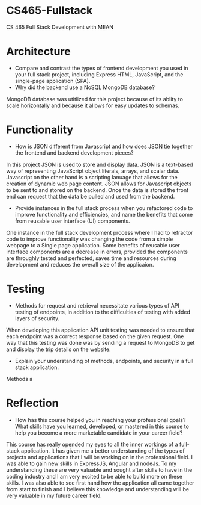 # CS465-Fullstack
CS 465 Full Stack Development with MEAN

# Architecture
- Compare and contrast the types of frontend development you used in your full stack project, including Express HTML, JavaScript, and the single-page application (SPA).
- Why did the backend use a NoSQL MongoDB database?

MongoDB database was utitlized for this project because of its ablity to scale horizontally and because it allows for easy updates to schemas.

# Functionality
- How is JSON different from Javascript and how does JSON tie together the frontend and backend development pieces?

In this project JSON is used to store and display data. JSON is a text-based way of representing JavaScript object literals, arrays, and scalar data. Javascript on the other hand is a scripting lanuage that allows for the creation of dynamic web page content. JSON allows for Javascript objects to be sent to and stored on the backend. Once the data is stored the front end can request that the data be pulled and used from the backend.

- Provide instances in the full stack process when you refactored code to improve functionality and efficiencies, and name the benefits that come from reusable user interface (UI) components.

One instance in the full stack development process where I had to refractor code to improve functionality was changing the code from a simple webpage to a Single page application. Some benefits of reusable user interface components are a decrease in errors, provided the components are throughly tested and perfected, saves time and resources during development and reduces the overall size of the applicaion.

# Testing
- Methods for request and retrieval necessitate various types of API testing of endpoints, in addition to the difficulties of testing with added layers of security.  

When developing this application API unit testing was needed to ensure that each endpoint was a correct response based on the  given request. One way that this testing was done was by sending a request to MongoDB to get and display the trip details on the website.

- Explain your understanding of methods, endpoints, and security in a full stack application. 

Methods a

# Reflection
- How has this course helped you in reaching your professional goals? What skills have you learned, developed, or mastered in this course to help you become a more marketable candidate in your career field?

This course has really opended my eyes to all the inner workings of a full-stack application. It has given me a better understanding of the types of projects and applications that I will be working on in the professional field. I was able to gain new skills in ExpressJS, Angular and nodeJs. To my understanding these are very valuable and sought after skills to have in the coding industry and I am very excited to be able to build more on these skills. I was also able to see first hand how the application all came together from start to finish and I believe this knowledge and understanding will be very valuable in my future career field.
